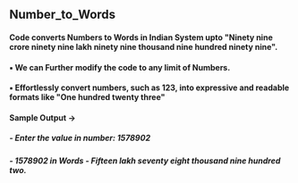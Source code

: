## Number_to_Words
#### Code converts Numbers to Words in Indian System upto "Ninety nine crore ninety nine lakh ninety nine thousand nine hundred ninety nine".
#### ▪️ We can Further modify the code to any limit of Numbers.
#### ▪️ Effortlessly convert numbers, such as 123, into expressive and readable formats like "One hundred twenty three"
#### Sample Output ->
##### - Enter the value in number: 1578902
##### - 1578902 in Words -  Fifteen lakh seventy eight thousand nine hundred two.
